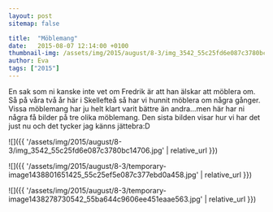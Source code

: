 ```yaml
---
layout: post
sitemap: false

title:  "Möblemang"
date:   2015-08-07 12:14:00 +0100
thumbnail-img: /assets/img/2015/august/8-3/img_3542_55c25fd6e087c3780bc14706.jpg
author: Eva
tags: ["2015"]
---
```


En sak som ni kanske inte vet om Fredrik är att han älskar att möblera om. Så på våra två år här i Skellefteå så har vi hunnit möblera om några gånger. Vissa möblemang har ju helt klart varit bättre än andra...men här har ni några få bilder på tre olika möblemang. Den sista bilden visar hur vi har det just nu och det tycker jag känns jättebra:D

![]({{ '/assets/img/2015/august/8-3/img_3542_55c25fd6e087c3780bc14706.jpg'  | relative_url }})

![]({{ '/assets/img/2015/august/8-3/temporary-image1438801651425_55c25ef5e087c377ebd0a458.jpg'  | relative_url }})

![]({{ '/assets/img/2015/august/8-3/temporary-image1438278730542_55ba644c9606ee451eaae563.jpg'  | relative_url }})

